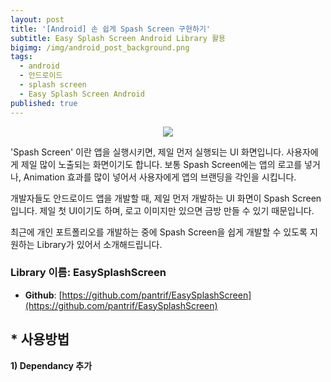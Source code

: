 ```yaml
---
layout: post
title: '[Android] 손 쉽게 Spash Screen 구현하기'
subtitle: Easy Splash Screen Android Library 활용
bigimg: /img/android_post_background.png
tags:
  - android
  - 안드로이드
  - splash screen
  - Easy Splash Screen Android
published: true
---
```


<p align="center">
    <img src="https://t1.daumcdn.net/thumb/R1280x0/?fname=http://t1.daumcdn.net/brunch/service/user/fkb/image/bV7BY2Ek2fU34C6_GW8VzomPT1A.png" />
</p>

'Spash Screen' 이란 앱을 실행시키면, 제일 먼저 실행되는 UI 화면입니다. 
사용자에게 제일 많이 노출되는 화면이기도 합니다.  보통 Spash Screen에는 앱의 로고를 넣거나, Animation 효과를 많이 넣어서 사용자에게 앱의 브랜딩을 각인을 시킵니다. 

개발자들도 안드로이드 앱을 개발할 때, 제일 먼저 개발하는 UI 화면이 Spash Screen입니다. 제일 첫 UI이기도 하며, 로고 이미지만 있으면 금방 만들 수 있기 때문입니다. 

최근에 개인 포트폴리오를 개발하는 중에 Spash Screen을 쉽게 개발할 수 있도록 지원하는 Library가 있어서 소개해드립니다. 

### Library 이름: EasySplashScreen
* **Github**: [https://github.com/pantrif/EasySplashScreen](https://github.com/pantrif/EasySplashScreen)

## * 사용방법

**1) Dependancy 추가** 
<script src="https://gist.github.com/bentleypark/9a42f45e7cb873d00ca53935295a7e1e.js"></script>


